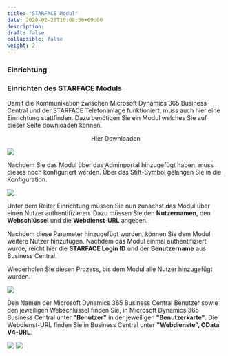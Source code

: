 ```yaml
---
title: "STARFACE Modul"
date: 2020-02-28T10:08:56+09:00
description: 
draft: false
collapsible: false
weight: 2
---
```

### Einrichtung

### Einrichten des STARFACE Moduls
Damit die Kommunikation zwischen Microsoft Dynamics 365 Business Central und der STARFACE Telefonanlage funktioniert, muss auch hier eine Einrichtung stattfinden. Dazu benötigen Sie ein Modul welches Sie auf dieser Seite downloaden können.

<p style="text-align: center;">
Hier Downloaden
</p>

[<img src="/images/apps/ctidownload.jpg">](files/CTI_Module.zip)


Nachdem Sie das Modul über das Adminportal hinzugefügt haben, muss dieses noch konfiguriert werden. Über das Stift-Symbol gelangen Sie in die Konfiguration.

![](images/apps/cticonfigstarfacede.png)

Unter dem Reiter Einrichtung müssen Sie nun zunächst das Modul über einen Nutzer authentifizieren. Dazu müssen Sie den **Nutzernamen**, den **Webschlüssel** und die **Webdienst-URL** angeben.

Nachdem diese Parameter hinzugefügt wurden, können Sie dem Modul weitere Nutzer hinzufügen. Nachdem das Modul einmal authentifiziert wurde, reicht hier die **STARFACE Login ID** und der **Benutzername** aus Business Central.

Wiederholen Sie diesen Prozess, bis dem Modul alle Nutzer hinzugefügt wurden.

![](images/apps/ctimodulesetup.png)

Den Namen der Microsoft Dynamics 365 Business Central Benutzer sowie den jeweiligen Webschlüssel finden Sie, in Microsoft Dynamics 365 Business Central unter **"Benutzer"** in der jeweiligen **"Benutzerkarte"**. Die Webdienst-URL finden Sie in Business Central unter **"Webdienste", OData V4-URL**.

![](images/apps/ctiodatade.PNG)
![](images/apps/ctiusersetupde.PNG)